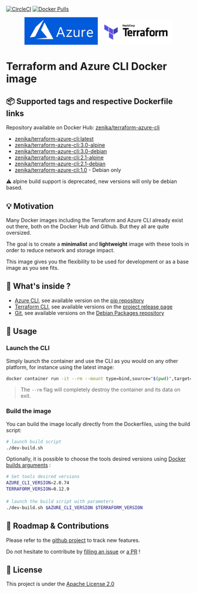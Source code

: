 [![CircleCI](https://circleci.com/gh/Zenika/terraform-azure-cli.svg?style=svg)](https://circleci.com/gh/Zenika/terraform-azure-cli)
[![Docker Pulls](https://img.shields.io/docker/pulls/zenika/terraform-azure-cli.svg)](https://hub.docker.com/r/zenika/terraform-azure-cli/)

<p align="center">
  <a href="https://azure.microsoft.com"><img width="200" src="https://github.com/Zenika/terraform-azure-cli/raw/master/resources/azure-logo.png"></a>
  <a href="https://www.terraform.io/"><img width="200" src="https://github.com/Zenika/terraform-azure-cli/raw/master/resources/terraform-logo.png"></a>
</p>

# Terraform and Azure CLI Docker image

## :package: Supported tags and respective Dockerfile links
Repository available on Docker Hub: [zenika/terraform-azure-cli](https://hub.docker.com/r/zenika/terraform-azure-cli)

* [zenika/terraform-azure-cli:latest](https://github.com/Zenika/terraform-azure-cli/blob/master/Dockerfile)
* [zenika/terraform-azure-cli:3.0-alpine](https://github.com/Zenika/terraform-azure-cli/blob/3.0/alpine.Dockerfile)
* [zenika/terraform-azure-cli:3.0-debian](https://github.com/Zenika/terraform-azure-cli/blob/3.0/debian.Dockerfile)
* [zenika/terraform-azure-cli:2.1-alpine](https://github.com/Zenika/terraform-azure-cli/blob/2.1/alpine.Dockerfile)
* [zenika/terraform-azure-cli:2.1-debian](https://github.com/Zenika/terraform-azure-cli/blob/2.1/debian.Dockerfile)
* [zenika/terraform-azure-cli:1.0](https://github.com/Zenika/terraform-azure-cli/blob/v1.0/Dockerfile) - Debian only

:warning: alpine build support is deprecated, new versions will only be debian based.

## :bulb: Motivation
Many Docker images including the Terraform and Azure CLI already exist out there, both on the Docker Hub and Github.
But they all are quite oversized.

The goal is to create a **minimalist** and **lightweight** image with these tools in order to reduce network and storage impact.

This image gives you the flexibility to be used for development or as a base image as you see fits.

## :wrench: What's inside ?

* [Azure CLI](https://docs.microsoft.com/cli/azure/?view=azure-cli-latest), see available version on the [pip repository](https://pypi.org/project/azure-cli/)
* [Terraform CLI](https://www.terraform.io/docs/commands/index.html), see available versions on the [project release page](https://github.com/hashicorp/terraform/releases)
* [Git](https://git-scm.com/), see available versions on the [Debian Packages repository](https://packages.debian.org/search?suite=buster&arch=any&searchon=names&keywords=git)

## :rocket: Usage

### Launch the CLI
Simply launch the container and use the CLI as you would on any other platform, for instance using the latest image:

```bash
docker container run -it --rm --mount type=bind,source="$(pwd)",target=/workspace zenika/terraform-azure-cli:latest
```

> The `--rm` flag will completely destroy the container and its data on exit.

### Build the image
You can build the image locally directly from the Dockerfiles, using the build script:

```bash
# launch build script
./dev-build.sh
```

Optionally, it is possible to choose the tools desired versions using [Docker builds arguments](https://docs.docker.com/engine/reference/commandline/build/#set-build-time-variables---build-arg) :

```bash
# Set tools desired versions
AZURE_CLI_VERSION=2.0.74
TERRAFORM_VERSION=0.12.9

# launch the build script with parameters
./dev-build.sh $AZURE_CLI_VERSION $TERRAFORM_VERSION
```

## :pray: Roadmap & Contributions
Please refer to the [github project](https://github.com/Zenika/terraform-azure-cli/projects/1) to track new features.

Do not hesitate to contribute by [filling an issue](https://github.com/Zenika/terraform-azure-cli/issues) or [a PR](https://github.com/Zenika/terraform-azure-cli/pulls) !

## :book: License
This project is under the [Apache License 2.0](https://raw.githubusercontent.com/Zenika/terraform-azure-cli/master/LICENSE)
